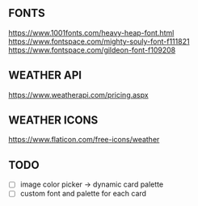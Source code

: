 ## FONTS
https://www.1001fonts.com/heavy-heap-font.html
https://www.fontspace.com/mighty-souly-font-f111821
https://www.fontspace.com/gildeon-font-f109208

## WEATHER API
https://www.weatherapi.com/pricing.aspx

## WEATHER ICONS
https://www.flaticon.com/free-icons/weather

## TODO
- [ ] image color picker -> dynamic card palette
- [ ] custom font and palette for each card